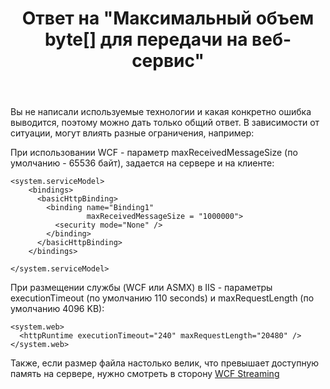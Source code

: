 ﻿---
title: "Ответ на \"Максимальный объем byte[] для передачи на веб-сервис\""
se.owner.user_id: 240512
se.owner.display_name: "MSDN.WhiteKnight"
se.owner.link: "https://ru.stackoverflow.com/users/240512/msdn-whiteknight"
se.answer_id: 716834
se.question_id: 715955
se.post_type: answer
se.is_accepted: False
---
<p>Вы не написали используемые технологии и какая конкретно ошибка выводится, поэтому можно дать только общий ответ. В зависимости от ситуации, могут влиять разные ограничения, например:</p>

<p>При использовании WCF - параметр maxReceivedMessageSize (по умолчанию - 65536 байт), задается на сервере и на клиенте:
</p>

<pre><code>&lt;system.serviceModel&gt;
    &lt;bindings&gt;
      &lt;basicHttpBinding&gt;
        &lt;binding name="Binding1"
                 maxReceivedMessageSize = "1000000"&gt;
          &lt;security mode="None" /&gt;
        &lt;/binding&gt;
      &lt;/basicHttpBinding&gt;
    &lt;/bindings&gt;

&lt;/system.serviceModel&gt;
</code></pre>

<p>При размещении службы (WCF или ASMX) в IIS - параметры executionTimeout (по умолчанию 110 seconds) и maxRequestLength (по умолчанию 4096 KB):
</p>

<pre><code>&lt;system.web&gt;
  &lt;httpRuntime executionTimeout="240" maxRequestLength="20480" /&gt;
&lt;/system.web&gt;
</code></pre>

<p>Также, если размер файла настолько велик, что превышает доступную память на сервере, нужно смотреть в сторону <a href="https://msdn.microsoft.com/ru-ru/library/ms733742(v=vs.110).aspx#Streaming%20Data" rel="nofollow noreferrer">WCF Streaming</a> </p>
